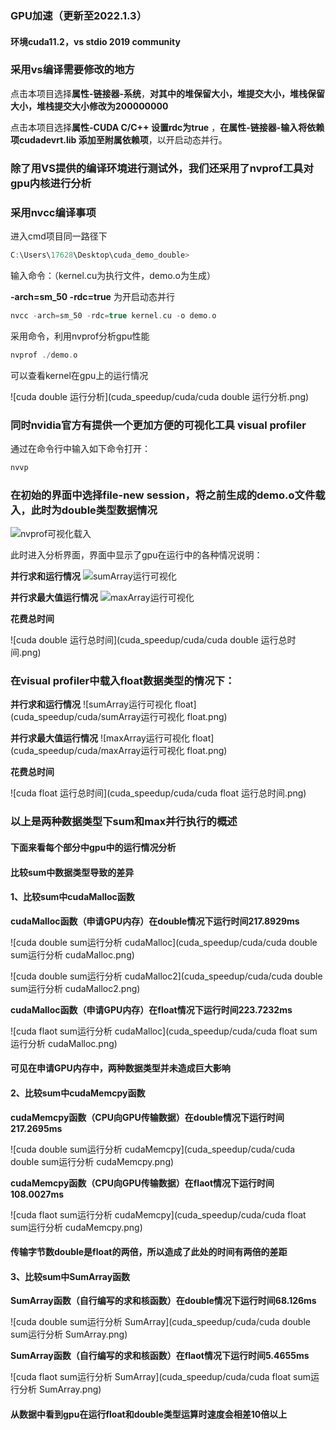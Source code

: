 ### GPU加速（更新至2022.1.3）

#### 环境cuda11.2，vs stdio 2019 community

### 采用vs编译需要修改的地方

点击本项目选择**属性-链接器-系统**，**对其中的堆保留大小，堆提交大小，堆栈保留大小，堆栈提交大小修改为200000000**

点击本项目选择**属性-CUDA C/C++ 设置rdc为true** ，**在属性-链接器-输入将依赖项cudadevrt.lib 添加至附属依赖项**，以开启动态并行。


### 除了用VS提供的编译环境进行测试外，我们还采用了nvprof工具对gpu内核进行分析
### 采用nvcc编译事项

进入cmd项目同一路径下

```c
C:\Users\17628\Desktop\cuda_demo_double>
```

输入命令：（kernel.cu为执行文件，demo.o为生成）

**-arch=sm_50 -rdc=true** 为开启动态并行

```c
nvcc -arch=sm_50 -rdc=true kernel.cu -o demo.o 
```

采用命令，利用nvprof分析gpu性能

```c
nvprof ./demo.o
```

可以查看kernel在gpu上的运行情况

![cuda double 运行分析](cuda_speedup/cuda/cuda double 运行分析.png)

### 同时nvidia官方有提供一个更加方便的可视化工具 **visual profiler**

通过在命令行中输入如下命令打开：
```c
nvvp
```
### 在初始的界面中选择file-new session，将之前生成的demo.o文件载入，**此时为double类型数据情况**

![nvprof可视化载入](cuda_speedup/cuda/nvprof可视化载入.png)

此时进入分析界面，界面中显示了gpu在运行中的各种情况说明：

**并行求和运行情况**
![sumArray运行可视化](cuda_speedup/cuda/sumArray运行可视化.png)

**并行求最大值运行情况**
![maxArray运行可视化](cuda_speedup/cuda/maxArray运行可视化.png)

**花费总时间**

![cuda double 运行总时间](cuda_speedup/cuda/cuda double 运行总时间.png)


### 在visual profiler中载入**float数据类型**的情况下：

**并行求和运行情况**
![sumArray运行可视化 float](cuda_speedup/cuda/sumArray运行可视化 float.png)

**并行求最大值运行情况**
![maxArray运行可视化 float](cuda_speedup/cuda/maxArray运行可视化 float.png)

**花费总时间**

![cuda float 运行总时间](cuda_speedup/cuda/cuda float 运行总时间.png)


### 以上是两种数据类型下sum和max并行执行的概述

#### 下面来看每个部分中gpu中的运行情况分析

#### 比较sum中数据类型导致的差异

#### 1、比较sum中cudaMalloc函数

**cudaMalloc函数（申请GPU内存）在double情况下运行时间217.8929ms**

![cuda double sum运行分析 cudaMalloc](cuda_speedup/cuda/cuda double sum运行分析 cudaMalloc.png)

![cuda double sum运行分析 cudaMalloc2](cuda_speedup/cuda/cuda double sum运行分析 cudaMalloc2.png)

**cudaMalloc函数（申请GPU内存）在float情况下运行时间223.7232ms**

![cuda flaot sum运行分析 cudaMalloc](cuda_speedup/cuda/cuda float sum运行分析 cudaMalloc.png)

#### 可见在申请GPU内存中，两种数据类型并未造成巨大影响

#### 2、比较sum中cudaMemcpy函数

**cudaMemcpy函数（CPU向GPU传输数据）在double情况下运行时间217.2695ms**

![cuda double sum运行分析 cudaMemcpy](cuda_speedup/cuda/cuda double sum运行分析 cudaMemcpy.png)

**cudaMemcpy函数（CPU向GPU传输数据）在flaot情况下运行时间108.0027ms**

![cuda flaot sum运行分析 cudaMemcpy](cuda_speedup/cuda/cuda float sum运行分析 cudaMemcpy.png)

#### 传输字节数double是float的两倍，所以造成了此处的时间有两倍的差距

#### 3、比较sum中SumArray函数

**SumArray函数（自行编写的求和核函数）在double情况下运行时间68.126ms**

![cuda double sum运行分析 SumArray](cuda_speedup/cuda/cuda double sum运行分析 SumArray.png)

**SumArray函数（自行编写的求和核函数）在flaot情况下运行时间5.4655ms**

![cuda flaot sum运行分析 SumArray](cuda_speedup/cuda/cuda float sum运行分析 SumArray.png)

#### 从数据中看到gpu在运行float和double类型运算时速度会相差10倍以上



